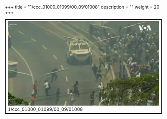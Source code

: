 +++
title = "1/ccc_01000_01099/00_09/01008"
description = ""
weight = 20
+++

<table style="border:2px solid black;max-width:800px;max-height:800px;" 
><tr><td>
<img class="center-fit-jpg"
src="/jpg_/aaa_20190430_NxaOmWaI8sI_01007.jpg">
1/ccc_01000_01099/00_09/01008
</img></td></tr></table>
